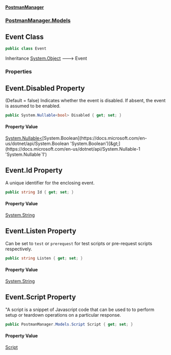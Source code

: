 #### [PostmanManager](PostmanManager.md 'PostmanManager')
### [PostmanManager.Models](PostmanManager.md#PostmanManager.Models 'PostmanManager.Models')

## Event Class

```csharp
public class Event
```

Inheritance [System.Object](https://docs.microsoft.com/en-us/dotnet/api/System.Object 'System.Object') &#129106; Event
### Properties

<a name='PostmanManager.Models.Event.Disabled'></a>

## Event.Disabled Property

(Default = false) Indicates whether the event is disabled. If absent, the event is assumed to be enabled.

```csharp
public System.Nullable<bool> Disabled { get; set; }
```

#### Property Value
[System.Nullable&lt;](https://docs.microsoft.com/en-us/dotnet/api/System.Nullable-1 'System.Nullable`1')[System.Boolean](https://docs.microsoft.com/en-us/dotnet/api/System.Boolean 'System.Boolean')[&gt;](https://docs.microsoft.com/en-us/dotnet/api/System.Nullable-1 'System.Nullable`1')

<a name='PostmanManager.Models.Event.Id'></a>

## Event.Id Property

A unique identifier for the enclosing event.

```csharp
public string Id { get; set; }
```

#### Property Value
[System.String](https://docs.microsoft.com/en-us/dotnet/api/System.String 'System.String')

<a name='PostmanManager.Models.Event.Listen'></a>

## Event.Listen Property

Can be set to `test` or `prerequest` for test scripts or pre-request scripts respectively.

```csharp
public string Listen { get; set; }
```

#### Property Value
[System.String](https://docs.microsoft.com/en-us/dotnet/api/System.String 'System.String')

<a name='PostmanManager.Models.Event.Script'></a>

## Event.Script Property

"A script is a snippet of Javascript code that can be used to to perform setup or teardown operations on a particular response.

```csharp
public PostmanManager.Models.Script Script { get; set; }
```

#### Property Value
[Script](Script.md 'PostmanManager.Models.Script')